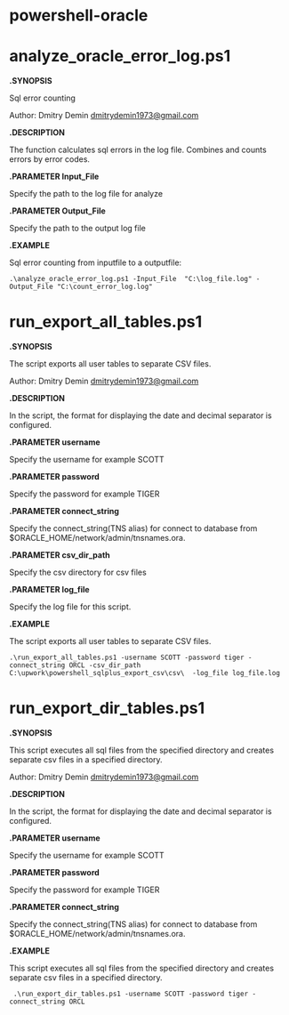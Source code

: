 # powershell-oracle 

# analyze_oracle_error_log.ps1

**.SYNOPSIS**

 Sql error counting
  
 Author: Dmitry Demin dmitrydemin1973@gmail.com
   
**.DESCRIPTION**

  The function calculates sql errors in the log file. Combines and counts errors by error codes.
    
**.PARAMETER Input_File**
    
  Specify the path to the log file for analyze 
    
**.PARAMETER Output_File**

 Specify the path to the output log file 
    
 **.EXAMPLE**
 
 Sql error counting from inputfile to a outputfile:
    
    .\analyze_oracle_error_log.ps1 -Input_File  "C:\log_file.log" -Output_File "C:\count_error_log.log"

# run_export_all_tables.ps1 

**.SYNOPSIS**

  The script exports all user tables to separate CSV files.
  
  Author: Dmitry Demin dmitrydemin1973@gmail.com
  
**.DESCRIPTION**

   In the script, the format for displaying the date and decimal separator is configured.
   
**.PARAMETER username**

  Specify the username  for example SCOTT
  
**.PARAMETER password**

  Specify the password  for example TIGER
  
**.PARAMETER connect_string**

  Specify the connect_string(TNS alias)  for connect to database from $ORACLE_HOME/network/admin/tnsnames.ora.  
  
 **.PARAMETER csv_dir_path**
 
  Specify the csv directory for csv files
  
**.PARAMETER  log_file**

  Specify the  log file for this script.  
  
**.EXAMPLE**

The script exports all user tables to separate CSV files.

    .\run_export_all_tables.ps1 -username SCOTT -password tiger -connect_string ORCL -csv_dir_path C:\upwork\powershell_sqlplus_export_csv\csv\  -log_file log_file.log
>

# run_export_dir_tables.ps1

**.SYNOPSIS**

   This script executes all sql files from the specified directory and creates separate csv files in a specified directory.
  
   Author: Dmitry Demin dmitrydemin1973@gmail.com

**.DESCRIPTION**

   In the script, the format for displaying the date and decimal separator is configured.

**.PARAMETER username**

   Specify the username  for example SCOTT

**.PARAMETER password**

   Specify the password  for example TIGER

**.PARAMETER connect_string**
    
   Specify the connect_string(TNS alias)  for connect to database from $ORACLE_HOME/network/admin/tnsnames.ora.  

 **.EXAMPLE**
 
   This script executes all sql files from the specified directory and creates separate csv files in a specified directory.
     
     .\run_export_dir_tables.ps1 -username SCOTT -password tiger -connect_string ORCL


